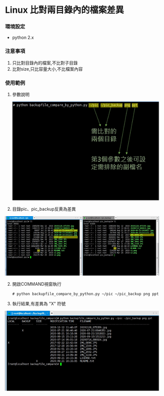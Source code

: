 # Linux 比對兩目錄內的檔案差異


### **環境設定**

- python 2.x



### 注意事項

1. 只比對目錄內的檔案,不比對子目錄
2. 比對size,只比容量大小,不比檔案內容



### **使用範例**

1. 參數說明

   ![](images\3.jpg)

2. 目錄pic、pic_backup反黄為差異

![](images\1.jpg)



2. 開啟COMMAND視窗執行

   ```shell
   # python backupfile_compare_by_python.py ~/pic ~/pic_backup png ppt
   ```

   

3. 執行結果,有差異為 "X" 符號

![](images\2.jpg)

